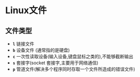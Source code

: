 # Linux文件

## 文件类型

* **`l`** 链接文件
* **`b`** 设备文件 \(通常指的是硬盘\)
* **`c`** 一次性读取设备\(输入设备,键盘鼠标之类的\),不能够截断输出
* **`s`** 套接字\(socket 套接字,主要用于网络通信\)
* **`p`** 管道文件\(解决多个程序同时存取一个文件所造成的错误文件\)



